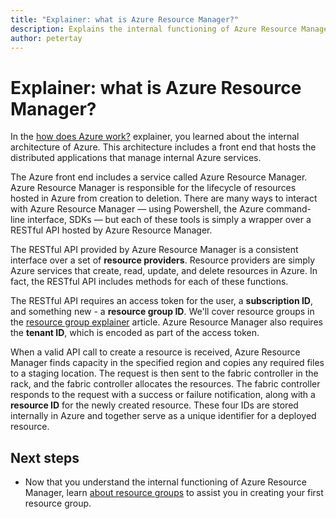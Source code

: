 ```yaml
---
title: "Explainer: what is Azure Resource Manager?"
description: Explains the internal functioning of Azure Resource Manager
author: petertay
---
```


# Explainer: what is Azure Resource Manager?

In the [how does Azure work?](azure-explainer.md) explainer, you learned about the internal architecture of Azure. This architecture includes a front end that hosts the distributed applications that manage internal Azure services.

The Azure front end includes a service called Azure Resource Manager. Azure Resource Manager is responsible for the lifecycle of resources hosted in Azure from creation to deletion. There are many ways to interact with Azure Resource Manager &mdash; using Powershell, the Azure command-line interface, SDKs &mdash; but each of these tools is simply a wrapper over a RESTful API hosted by Azure Resource Manager.

The RESTful API provided by Azure Resource Manager is a consistent interface over a set of **resource providers**. Resource providers are simply Azure services that create, read, update, and delete resources in Azure. In fact, the RESTful API includes methods for each of these functions. 

The RESTful API requires an access token for the user, a **subscription ID**, and something new - a **resource group ID**. We'll cover resource groups in the [resource group explainer](resource-group-explainer.md) article. Azure Resource Manager also requires the **tenant ID**, which is encoded as part of the access token. 

When a valid API call to create a resource is received, Azure Resource Manager finds capacity in the specified region and copies any required files to a staging location. The request is then sent to the fabric controller in the rack, and the fabric controller allocates the resources. The fabric controller responds to the request with a success or failure notification, along with a **resource ID** for the newly created resource. These four IDs are stored internally in Azure and together serve as a unique identifier for a deployed resource.

## Next steps

* Now that you understand the internal functioning of Azure Resource Manager, learn [about resource groups](resource-group-explainer.md) to assist you in creating your first resource group.

